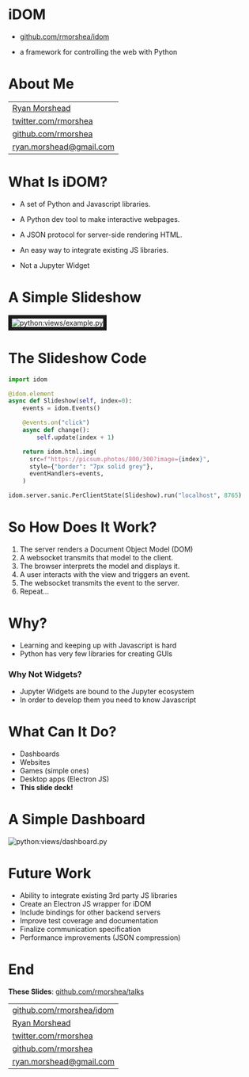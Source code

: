 <div alt="python:views/header.py"/>

# iDOM

- <a href="https://github.com/rmorshea/idom">
  <i class="fas fa-code-branch"></i>
  github.com/rmorshea/idom
</a>

- a framework for controlling the web with Python


<div alt="python:views/logo.py"/>


# About Me

<table>
  <tr>
    <td>
      <a href="https://rmorshea.github.io">
        <i class="fas fa-user"></i>
        Ryan Morshead
      </a>
    </td>
  </tr>
  <tr>
    <td>
      <a href="https://twitter.com/rmorshea">
        <i class="fab fa-twitter-square"></i>
        twitter.com/rmorshea
      </a>
    </td>
  </tr>
  <tr>
    <td>
      <a href="https://github.com/rmorshea">
        <i class="fab fa-github-square"></i>
        github.com/rmorshea
      </a>
    </td>
  </tr>
  <tr>
    <td>
      <a href="mailto:ryan.morshead@gmail.com">
        <i class="fas fa-envelope"></i>
        ryan.morshead@gmail.com
      </a>
    </td>
  </tr>
</table>


# What Is iDOM?

- A set of Python and Javascript libraries.

- A Python dev tool to make interactive webpages.

- A JSON protocol for server-side rendering HTML.

- An easy way to integrate existing JS libraries.

- Not a Jupyter Widget


# A Simple Slideshow

<img src="https://picsum.photos/800/300" border="7" alt="python:views/example.py"/>


# The Slideshow Code

```python
import idom

@idom.element
async def Slideshow(self, index=0):
    events = idom.Events()

    @events.on("click")
    async def change():
        self.update(index + 1)

    return idom.html.img(
      src=f"https://picsum.photos/800/300?image={index}",
      style={"border": "7px solid grey"},
      eventHandlers=events,
    )

idom.server.sanic.PerClientState(Slideshow).run("localhost", 8765)
```


# So How Does It Work?

1. The server renders a Document Object Model (DOM)
2. A websocket transmits that model to the client.
3. The browser interprets the model and displays it.
4. A user interacts with the view and triggers an event.
5. The websocket transmits the event to the server.
6. Repeat...


# Why?

- Learning and keeping up with Javascript is hard
- Python has very few libraries for creating GUIs

### Why Not Widgets?

- Jupyter Widgets are bound to the Jupyter ecosystem
- In order to develop them you need to know Javascript


# What Can It Do?

- Dashboards
- Websites
- Games (simple ones)
- Desktop apps (Electron JS)
- **This slide deck!**


# A Simple Dashboard

<img
  src="https://github.com/rmorshea/talks/raw/master/idom/2019-06-Paris/static/dashboard.gif"
  alt="python:views/dashboard.py"
/>


# Future Work

- Ability to integrate existing 3rd party JS libraries
- Create an Electron JS wrapper for iDOM
- Include bindings for other backend servers
- Improve test coverage and documentation
- Finalize communication specification
- Performance improvements (JSON compression)


# End

**These Slides**:
<a href="https://github.com/rmorshea/talks/tree/master/idom/2019-06-Paris">
  <i class="fas fa-file-powerpoint"></i>
  github.com/rmorshea/talks
</a>

<table>
  <tr>
    <td>
      <a href="https://github.com/rmorshea/idom">
        <i class="fas fa-code-branch"></i>
        github.com/rmorshea/idom
      </a>
    </td>
  </tr>
  <tr>
    <td>
      <a href="https://rmorshea.github.io">
        <i class="fas fa-user"></i>
        Ryan Morshead
      </a>
    </td>
  </tr>
  <tr>
    <td>
      <a href="https://twitter.com/rmorshea">
        <i class="fab fa-twitter-square"></i>
        twitter.com/rmorshea
      </a>
    </td>
  </tr>
  <tr>
    <td>
      <a href="https://github.com/rmorshea">
        <i class="fab fa-github-square"></i>
        github.com/rmorshea
      </a>
    </td>
  </tr>
  <tr>
    <td>
      <a href="mailto:ryan.morshead@gmail.com">
        <i class="fas fa-envelope"></i>
        ryan.morshead@gmail.com
      </a>
    </td>
  </tr>
</table>
